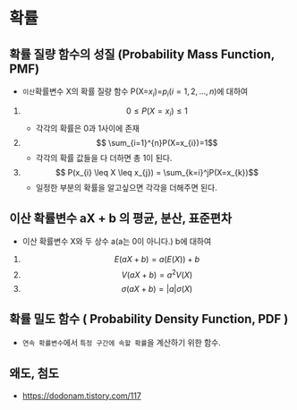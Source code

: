 # 확률

## 확률 질량 함수의 성질 (Probability Mass Function, PMF)

- `이산`확률변수 X의 확률 질량 함수 P(X=$x_{i}$)=$p_{i}(i=1,2,...,n)$에 대하여 

1. $$ 0 \leq P( X=x_{i} ) \leq 1 $$
    - 각각의 확률은  0과 1사이에 존재 
2. $$ \sum_{i=1}^{n}P(X=x_{i})=1$$
   - 각각의 확률 값들을 다 더하면 총 1이 된다. 
3. $$ P(x_{i} \leq X \leq x_{j}) = \sum_{k=i}^jP(X=x_{k})$$
    - 일정한 부분의 확률을 알고싶으면 각각을 더해주면 된다.  

## 이산 확률변수 aX + b 의 평균, 분산, 표준편차

- 이산 확률변수 X와 두 상수 a(a는 0이 아니다.) b에 대하여

1. $$E(aX + b) = a(E(X)) + b$$
2. $$V(aX + b) = a^2V(X)$$
3. $$\sigma(aX+b)=|a|\sigma(X)$$


## 확률 밀도 함수 ( Probability Density Function, PDF )

- `연속 확률변수`에서 `특정 구간에 속할 확률`을 계산하기 위한 함수. 

## 왜도, 첨도

- https://dodonam.tistory.com/117  

